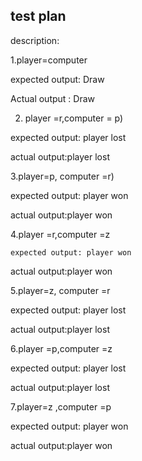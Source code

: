 ## test plan
description:

1.player=computer

expected output: Draw

Actual output : Draw
   
2. player =r,computer = p)
    
expected output: player lost

actual output:player lost
 
 3.player=p, computer =r)
 
 expected output: player won

actual output:player won
      
 4.player =r,computer =z
 
    expected output: player won

actual output:player won

 5.player=z, computer =r
 
 expected output: player lost

 actual output:player lost
 
  6.player =p,computer =z
    
  expected output: player lost

  actual output:player lost
   
   7.player=z ,computer =p
   
   expected output: player won

   actual output:player won
  
